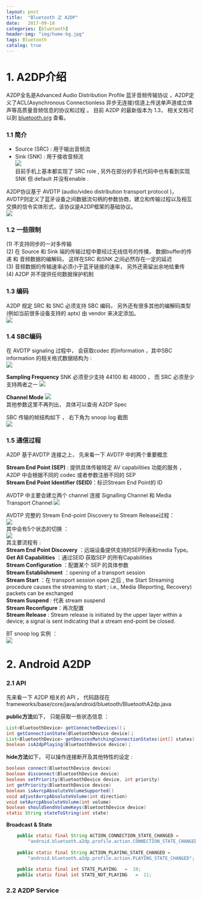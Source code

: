 ```yaml
---
layout: post
title:  "Bluetooth 之 A2DP"
date:   2017-09-18
categories: [bluetooth]
header-img: "img/home-bg.jpg"
tags: Bluetooth
catalog: true
---
```


# 1. A2DP介绍
A2DP全名是Advanced Audio Distribution Profile 蓝牙音频传输协议 ，A2DP定义了ACL(Asynchronous Connectionless 异步无连接)信道上传送单声道或立体声等高质量音频信息的协议和过程 。 目前 A2DP 的最新版本为 1.3， 相关文档可以到 [bluetooth.org](https://www.bluetooth.com/zh-cn/specifications/bluetooth-core-specification/legacy-specifications) 查看。  

### 1.1 简介
+ Source (SRC) : 用于输出音频流
+ Sink (SNK) : 用于接收音频流  
![](/images/bluetooth/bluetooth_a2dp_role.png)  
目前手机上基本都实现了 SRC role , 另外在部分的手机代码中也有看到实现 SNK 但 default 并没有enable .   

A2DP协议基于 AVDTP (audio/video distribution transport protocol )， AVDTP则定义了蓝牙设备之间数据流句柄的参数协商，建立和传输过程以及相互交换的信令实体形式，该协议是A2DP框架的基础协议。  
![](/images/bluetooth/bt_a2dp_avdtp.png)  

### 1.2 一些限制
(1) 不支持同步的一对多传输    
(2) 在 Source 和 Sink 端的传输过程中要经过无线信号的传播， 数据buffer的传递 和 音频数据的编解码， 这样在SRC 和SNK 之间必然存在一定的延迟   
(3) 音频数据的传输速率必须小于蓝牙链接的速率， 另外还需留出余地给重传   
(4) A2DP 并不提供任何数据保护机制   

### 1.3 编码
A2DP 规定 SRC 和 SNC 必须支持 SBC 编码， 另外还有很多其他的编解码类型 (例如当前很多设备支持的 aptx) 由 vendor 来决定添加。  
![](/images/bluetooth/bt_a2dp_codec.png)  

### 1.4 SBC编码
在 AVDTP signaling 过程中， 会获取codec 的information ，其中SBC information 的相关格式数据结构为  :  
![](/images/bluetooth/bluetooth_a2dp_sbc_info.png)  

**Sampling Frequency**
SNK 必须至少支持 44100 和 48000 ， 而 SRC 必须至少支持两者之一
![](/images/bluetooth/bt_a2dp_sbc_sampling.png)  

**Channel Mode**
![](/images/bluetooth/bt_a2dp_sbc_channelmode.png)  
其他参数这里不再列出， 具体可以查询 A2DP Spec   

SBC 传输的帧结构如下 ， 右下角为 snoop log 截图    
![](/images/bluetooth/bt_a2dp_sbc_frame.png)  

### 1.5 通信过程
A2DP 基于AVDTP 连接之上， 先来看一下 AVDTP 中的两个重要概念   

**Stream End Point (SEP)** : 提供具体传输特定 AV capabilities 功能的服务 ， A2DP 中会根据不同的 codec 或者参数注册不同的 SEP   
**Stream End Point Identifier (SEID)**：标识Stream End Point的 ID   

AVDTP 中主要会建立两个 channel 连接 Signalling Channel 和 Media Transport Channel 
![](/images/bluetooth/bt_a2dp_avdtp_channel.png)  

AVDTP 完整的 Stream End-point Discovery to Stream Release过程：  
![](/images/bluetooth/bt_a2dp_signaling.png)  
其中会有5个状态的切换 ：  
![](/images/bluetooth/bt_a2dp_signaling_state.png)    
其主要流程有 :     
**Stream End Point Discovery** ：远端设备提供支持的SEP列表和media Type。  
**Get All Capabilities** ：通过SEID 获取SEP 的所有Capabilities   
**Stream Configuration** ：配置某个 SEP 的具体参数   
**Stream Establishment** ：opening of a transport session  
**Stream Start** ：在  transport session open 之后 , the Start Streaming procedure causes the streaming to start ; i.e., Media (Reporting, Recovery) packets can be exchanged  
**Stream Suspend** : 代表 stream suspend    
**Stream Reconfigure**：再次配置   
**Stream Release** : Stream release is initiated by the upper layer within a device; a signal is sent indicating that a stream end-point be closed.    

BT snoop log 实例 ：  
![](/images/bluetooth/bt_a2dp_signaling_snoop.png)   

# 2. Android A2DP

### 2.1 API
先来看一下 A2DP 相关的 API ， 代码路径在  frameworks/base/core/java/android/bluetooth/BluetoothA2dp.java 

**public方法**如下， 只能获取一些状态信息 ：  

```java
List<BluetoothDevice> getConnectedDevices()；
int getConnectionState(BluetoothDevice device)；
List<BluetoothDevice> getDevicesMatchingConnectionStates(int[] states)；
boolean isA2dpPlaying(BluetoothDevice device)；
```

**hide方法**如下， 可以操作连接断开及其他特性的设定 :  

```java
boolean connect(BluetoothDevice device)
boolean disconnect(BluetoothDevice device)
boolean setPriority(BluetoothDevice device, int priority)
int getPriority(BluetoothDevice device)
boolean isAvrcpAbsoluteVolumeSupported()
void adjustAvrcpAbsoluteVolume(int direction)
void setAvrcpAbsoluteVolume(int volume)
boolean shouldSendVolumeKeys(BluetoothDevice device)
static String stateToString(int state)
```

**Broadcast & State**

```java
    public static final String ACTION_CONNECTION_STATE_CHANGED =
        "android.bluetooth.a2dp.profile.action.CONNECTION_STATE_CHANGED";
        
    public static final String ACTION_PLAYING_STATE_CHANGED =
        "android.bluetooth.a2dp.profile.action.PLAYING_STATE_CHANGED";
        
    public static final int STATE_PLAYING   =  10;
    public static final int STATE_NOT_PLAYING   =  11;       
```

### 2.2 A2DP Service













 
